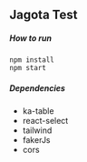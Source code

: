 ## Jagota Test

##### How to run


```
npm install
npm start
```

##### Dependencies
- ka-table
- react-select
- tailwind
- fakerJs
- cors